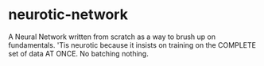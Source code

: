 # neurotic-network
A Neural Network written from scratch as a way to brush up on fundamentals. 'Tis neurotic because it insists on training on the COMPLETE set of data AT ONCE. No batching nothing.
